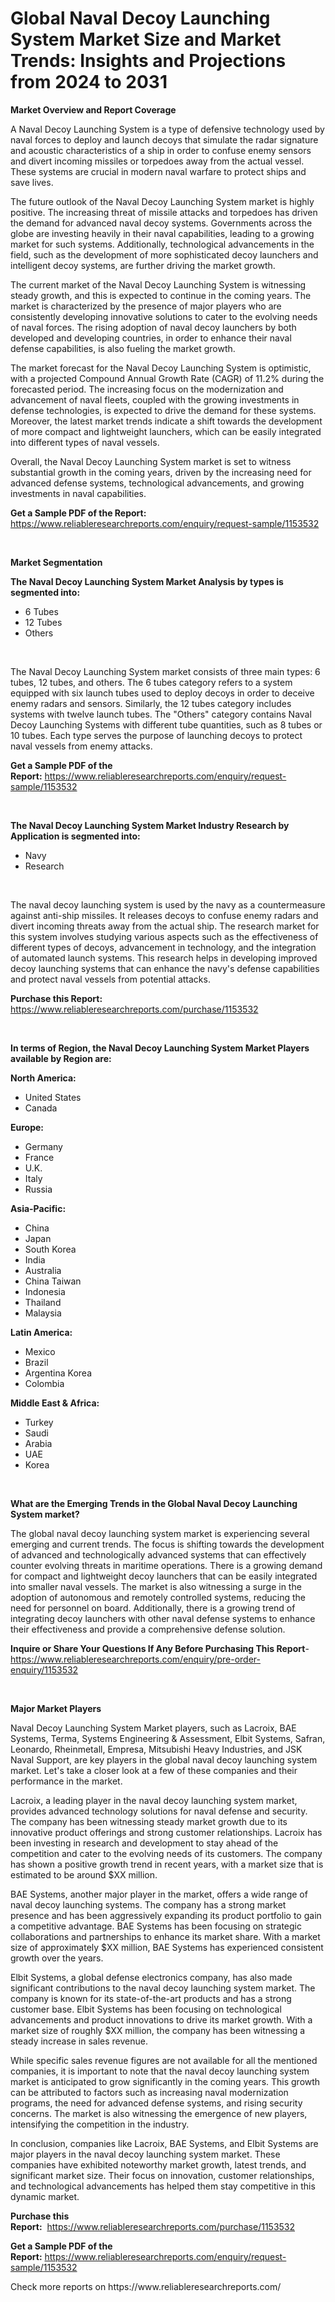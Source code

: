 <p><h1>Global Naval Decoy Launching System Market Size and Market Trends: Insights and Projections from 2024 to 2031</h1></p><p><strong>Market Overview and Report Coverage</strong></p>
<p><p>A Naval Decoy Launching System is a type of defensive technology used by naval forces to deploy and launch decoys that simulate the radar signature and acoustic characteristics of a ship in order to confuse enemy sensors and divert incoming missiles or torpedoes away from the actual vessel. These systems are crucial in modern naval warfare to protect ships and save lives.</p><p>The future outlook of the Naval Decoy Launching System market is highly positive. The increasing threat of missile attacks and torpedoes has driven the demand for advanced naval decoy systems. Governments across the globe are investing heavily in their naval capabilities, leading to a growing market for such systems. Additionally, technological advancements in the field, such as the development of more sophisticated decoy launchers and intelligent decoy systems, are further driving the market growth.</p><p>The current market of the Naval Decoy Launching System is witnessing steady growth, and this is expected to continue in the coming years. The market is characterized by the presence of major players who are consistently developing innovative solutions to cater to the evolving needs of naval forces. The rising adoption of naval decoy launchers by both developed and developing countries, in order to enhance their naval defense capabilities, is also fueling the market growth.</p><p>The market forecast for the Naval Decoy Launching System is optimistic, with a projected Compound Annual Growth Rate (CAGR) of 11.2% during the forecasted period. The increasing focus on the modernization and advancement of naval fleets, coupled with the growing investments in defense technologies, is expected to drive the demand for these systems. Moreover, the latest market trends indicate a shift towards the development of more compact and lightweight launchers, which can be easily integrated into different types of naval vessels.</p><p>Overall, the Naval Decoy Launching System market is set to witness substantial growth in the coming years, driven by the increasing need for advanced defense systems, technological advancements, and growing investments in naval capabilities.</p></p>
<p><strong>Get a Sample PDF of the Report:</strong> <a href="https://www.reliableresearchreports.com/enquiry/request-sample/1153532">https://www.reliableresearchreports.com/enquiry/request-sample/1153532</a></p>
<p>&nbsp;</p>
<p><strong>Market Segmentation</strong></p>
<p><strong>The Naval Decoy Launching System Market Analysis by types is segmented into:</strong></p>
<p><ul><li>6 Tubes</li><li>12 Tubes</li><li>Others</li></ul></p>
<p>&nbsp;</p>
<p><p>The Naval Decoy Launching System market consists of three main types: 6 tubes, 12 tubes, and others. The 6 tubes category refers to a system equipped with six launch tubes used to deploy decoys in order to deceive enemy radars and sensors. Similarly, the 12 tubes category includes systems with twelve launch tubes. The "Others" category contains Naval Decoy Launching Systems with different tube quantities, such as 8 tubes or 10 tubes. Each type serves the purpose of launching decoys to protect naval vessels from enemy attacks.</p></p>
<p><strong>Get a Sample PDF of the Report:</strong>&nbsp;<a href="https://www.reliableresearchreports.com/enquiry/request-sample/1153532">https://www.reliableresearchreports.com/enquiry/request-sample/1153532</a></p>
<p>&nbsp;</p>
<p><strong>The Naval Decoy Launching System Market Industry Research by Application is segmented into:</strong></p>
<p><ul><li>Navy</li><li>Research</li></ul></p>
<p>&nbsp;</p>
<p><p>The naval decoy launching system is used by the navy as a countermeasure against anti-ship missiles. It releases decoys to confuse enemy radars and divert incoming threats away from the actual ship. The research market for this system involves studying various aspects such as the effectiveness of different types of decoys, advancement in technology, and the integration of automated launch systems. This research helps in developing improved decoy launching systems that can enhance the navy's defense capabilities and protect naval vessels from potential attacks.</p></p>
<p><strong>Purchase this Report:</strong>&nbsp; <a href="https://www.reliableresearchreports.com/purchase/1153532">https://www.reliableresearchreports.com/purchase/1153532</a></p>
<p>&nbsp;</p>
<p><strong>In terms of Region, the Naval Decoy Launching System Market Players available by Region are:</strong></p>
<p>
    <p> <strong> North America: </strong>
        <ul>
            <li>United States</li>
            <li>Canada</li>
        </ul>
        </p> 
    <p> <strong> Europe: </strong>
        <ul>
            <li>Germany</li>
            <li>France</li>
            <li>U.K.</li>
            <li>Italy</li>
            <li>Russia</li>
        </ul>
        </p> 
    <p> <strong> Asia-Pacific: </strong>
        <ul>
            <li>China</li>
            <li>Japan</li>
            <li>South Korea</li>
            <li>India</li>
            <li>Australia</li>
            <li>China Taiwan</li>
            <li>Indonesia</li>
            <li>Thailand</li>
            <li>Malaysia</li>
        </ul>
        </p> 
    <p> <strong> Latin America: </strong>
        <ul>
            <li>Mexico</li>
            <li>Brazil</li>
            <li>Argentina Korea</li>
            <li>Colombia</li>
        </ul>
        </p> 
    <p> <strong> Middle East & Africa: </strong>
        <ul>
            <li>Turkey</li>
            <li>Saudi</li>
            <li>Arabia</li>
            <li>UAE</li>
            <li>Korea</li>
        </ul>
    </p>
    </p>
<p>&nbsp;</p>
<p><strong>What are the Emerging Trends in the Global Naval Decoy Launching System market?</strong></p>
<p><p>The global naval decoy launching system market is experiencing several emerging and current trends. The focus is shifting towards the development of advanced and technologically advanced systems that can effectively counter evolving threats in maritime operations. There is a growing demand for compact and lightweight decoy launchers that can be easily integrated into smaller naval vessels. The market is also witnessing a surge in the adoption of autonomous and remotely controlled systems, reducing the need for personnel on board. Additionally, there is a growing trend of integrating decoy launchers with other naval defense systems to enhance their effectiveness and provide a comprehensive defense solution.</p></p>
<p><strong>Inquire or Share Your Questions If Any Before Purchasing This Report</strong>- <a href="https://www.reliableresearchreports.com/enquiry/pre-order-enquiry/1153532">https://www.reliableresearchreports.com/enquiry/pre-order-enquiry/1153532</a></p>
<p>&nbsp;</p>
<p><strong>Major Market Players</strong></p>
<p><p>Naval Decoy Launching System Market players, such as Lacroix, BAE Systems, Terma, Systems Engineering & Assessment, Elbit Systems, Safran, Leonardo, Rheinmetall, Empresa, Mitsubishi Heavy Industries, and JSK Naval Support, are key players in the global naval decoy launching system market. Let's take a closer look at a few of these companies and their performance in the market.</p><p>Lacroix, a leading player in the naval decoy launching system market, provides advanced technology solutions for naval defense and security. The company has been witnessing steady market growth due to its innovative product offerings and strong customer relationships. Lacroix has been investing in research and development to stay ahead of the competition and cater to the evolving needs of its customers. The company has shown a positive growth trend in recent years, with a market size that is estimated to be around $XX million.</p><p>BAE Systems, another major player in the market, offers a wide range of naval decoy launching systems. The company has a strong market presence and has been aggressively expanding its product portfolio to gain a competitive advantage. BAE Systems has been focusing on strategic collaborations and partnerships to enhance its market share. With a market size of approximately $XX million, BAE Systems has experienced consistent growth over the years.</p><p>Elbit Systems, a global defense electronics company, has also made significant contributions to the naval decoy launching system market. The company is known for its state-of-the-art products and has a strong customer base. Elbit Systems has been focusing on technological advancements and product innovations to drive its market growth. With a market size of roughly $XX million, the company has been witnessing a steady increase in sales revenue.</p><p>While specific sales revenue figures are not available for all the mentioned companies, it is important to note that the naval decoy launching system market is anticipated to grow significantly in the coming years. This growth can be attributed to factors such as increasing naval modernization programs, the need for advanced defense systems, and rising security concerns. The market is also witnessing the emergence of new players, intensifying the competition in the industry.</p><p>In conclusion, companies like Lacroix, BAE Systems, and Elbit Systems are major players in the naval decoy launching system market. These companies have exhibited noteworthy market growth, latest trends, and significant market size. Their focus on innovation, customer relationships, and technological advancements has helped them stay competitive in this dynamic market.</p></p>
<p><strong>Purchase this Report:</strong>&nbsp;&nbsp;<a href="https://www.reliableresearchreports.com/purchase/1153532">https://www.reliableresearchreports.com/purchase/1153532</a></p>
<p></p>
<p><strong>Get a Sample PDF of the Report:</strong>&nbsp;<a href="https://www.reliableresearchreports.com/enquiry/request-sample/1153532">https://www.reliableresearchreports.com/enquiry/request-sample/1153532</a></p>
<p>Check more reports on https://www.reliableresearchreports.com/</p>